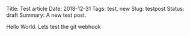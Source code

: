 Title: Test article
Date: 2018-12-31
Tags: test, new
Slug: testpost
Status: draft
Summary: A new test post.

Hello World. Lets test the git webhook
